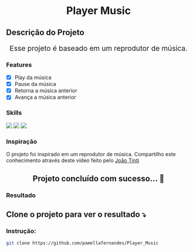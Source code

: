 <h1 align="center">Player Music</h1>

## Descrição do Projeto

<p align="center" style="font-size: 1.2rem;">Esse projeto é baseado em um reprodutor de música.</p>

### Features

- [x] Play da música
- [x] Pause da música
- [x] Retorna a música anterior
- [x] Avança a música anterior

### Skills

<div>
<img src="https://img.shields.io/badge/HTML5-E34F26?style=for-the-badge&logo=html5&logoColor=white">

<img src="https://img.shields.io/badge/CSS-1e79e2?&style=for-the-badge&logo=css3&logoColor=white">

<img src="https://img.shields.io/badge/JavaScript-F7DF1E?style=for-the-badge&logo=javascript&logoColor=black">
</div>

### Inspiração

<p> O projeto foi inspirado em um reprodutor de música. Compartilho este conhecimento através deste vídeo feito pelo <a href="https://www.youtube.com/watch?v=gFP7A_umApE&list=PLJ8PYFcmwFOxmqYNlo_H8TYVSDLxB8HdR&index=2">João Tinti</a></p>

<h2 align="center"> 
	Projeto concluído com sucesso... 🚀
</h2>

### Resultado

 <h2 align="left">
    Clone o projeto para ver o resultado ⤵️
  </h2>

### Instrução:
```sh
git clone https://github.com/pamellafernandes/Player_Music
```
